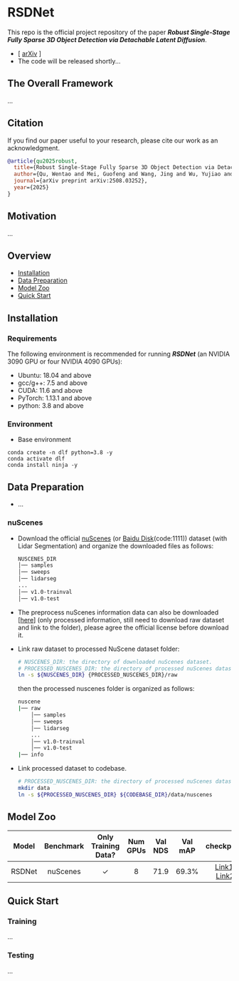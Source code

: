 # RSDNet

This repo is the official project repository of the paper **_Robust Single-Stage Fully Sparse 3D Object Detection via Detachable Latent Diffusion_**. 
 -  [ [arXiv](https://arxiv.org/pdf/2508.03252) ]
 -  The code will be released shortly...
## The Overall Framework 
...
## Citation
If you find our paper useful to your research, please cite our work as an acknowledgment.
```bib
@article{qu2025robust,
  title={Robust Single-Stage Fully Sparse 3D Object Detection via Detachable Latent Diffusion},
  author={Qu, Wentao and Mei, Guofeng and Wang, Jing and Wu, Yujiao and Huang, Xiaoshui and Xiao, Liang},
  journal={arXiv preprint arXiv:2508.03252},
  year={2025}
}
```

## Motivation
...


## Overview
- [Installation](#installation)
- [Data Preparation](#data-preparation)
- [Model Zoo](#model-zoo)
- [Quick Start](#quick-start)

## Installation

### Requirements
The following environment is recommended for running **_RSDNet_** (an NVIDIA 3090 GPU or four NVIDIA 4090 GPUs):
- Ubuntu: 18.04 and above
- gcc/g++: 7.5 and above
- CUDA: 11.6 and above
- PyTorch: 1.13.1 and above
- python: 3.8 and above

### Environment

- Base environment
```
conda create -n dlf python=3.8 -y
conda activate dlf
conda install ninja -y

```

## Data Preparation
- ...

### nuScenes
- Download the official [nuScenes](https://www.nuscenes.org/nuscenes#download) (or [Baidu Disk](https://pan.baidu.com/s/1Rsbi-Q_2EUm05lwQgn8T3Q?pwd=1111)(code:1111)) dataset (with Lidar Segmentation) and organize the downloaded files as follows:
  ```bash
  NUSCENES_DIR
  │── samples
  │── sweeps
  │── lidarseg
  ...
  │── v1.0-trainval 
  │── v1.0-test
  ```
- The preprocess nuScenes information data can also be downloaded [[here](https://huggingface.co/datasets/Pointcept/nuscenes-compressed)] (only processed information, still need to download raw dataset and link to the folder), please agree the official license before download it.

- Link raw dataset to processed NuScene dataset folder:
  ```bash
  # NUSCENES_DIR: the directory of downloaded nuScenes dataset.
  # PROCESSED_NUSCENES_DIR: the directory of processed nuScenes dataset (output dir).
  ln -s ${NUSCENES_DIR} {PROCESSED_NUSCENES_DIR}/raw
  ```
  then the processed nuscenes folder is organized as follows:
  ```bash
  nuscene
  |── raw
      │── samples
      │── sweeps
      │── lidarseg
      ...
      │── v1.0-trainval
      │── v1.0-test
  |── info
  ```

- Link processed dataset to codebase.
  ```bash
  # PROCESSED_NUSCENES_DIR: the directory of processed nuScenes dataset (output dir).
  mkdir data
  ln -s ${PROCESSED_NUSCENES_DIR} ${CODEBASE_DIR}/data/nuscenes
  ```

## Model Zoo
| Model | Benchmark | Only Training Data? | Num GPUs | Val NDS | Val mAP | checkpoint |
| :---: | :---: |:---------------:| :---: | :---: | :---: | :---: |
| RSDNet | nuScenes |     &check;     | 8 | 71.9 | 69.3% | [Link1](https://pan.baidu.com/s/1rAUHa4OHmT_Q1I2Pi_sVog?pwd=1111), [Link2](https://drive.google.com/drive/folders/1iRS5hMci8ZWW4uGYTmmXCBA-wwjjbjTW?usp=sharing) |


## Quick Start

### Training
...


### Testing
...
